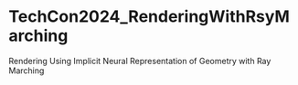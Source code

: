 # TechCon2024_RenderingWithRsyMarching
Rendering Using Implicit Neural Representation of Geometry with Ray Marching​
